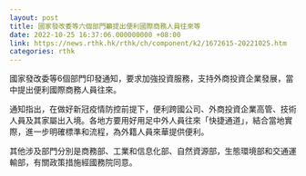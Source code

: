 ```yaml
---
layout: post
title: 國家發改委等六個部門籲提出便利國際商務人員往來等
date: 2022-10-25 16:37:06.000000000 +08:00
link: https://news.rthk.hk/rthk/ch/component/k2/1672615-20221025.htm
categories: rthk
---
```


國家發改委等6個部門印發通知，要求加強投資服務，支持外商投資企業發展，當中提出便利國際商務人員往來。

通知指出，在做好新冠疫情防控前提下，便利跨國公司、外商投資企業高管、技術人員及其家屬出入境。各地方要用好用足中外人員往來「快捷通道」，結合當地實際，進一步明確標準和流程，為外籍人員來華提供便利。

其他涉及部門分別是商務部、工業和信息化部、自然資源部，生態環境部和交通運輸部，有關政策措施經國務院同意。
